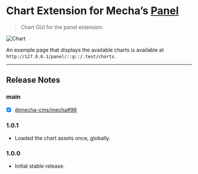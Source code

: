 Chart Extension for Mecha&rsquo;s [Panel](https://github.com/mecha-cms/x.panel)
===============================================================================

> Chart GUI for the panel extension.

![Chart](https://user-images.githubusercontent.com/1669261/107151431-25ca7180-6995-11eb-8c11-72f530d4539b.png)

An example page that displays the available charts is available at `http://127.0.0.1/panel/::g::/.test/charts`.

---

Release Notes
-------------

### main

 - [x] [@mecha-cms/mecha#96](https://github.com/mecha-cms/mecha/issues/96)

### 1.0.1

 - Loaded the chart assets once, globally.

### 1.0.0

 - Initial stable release.
